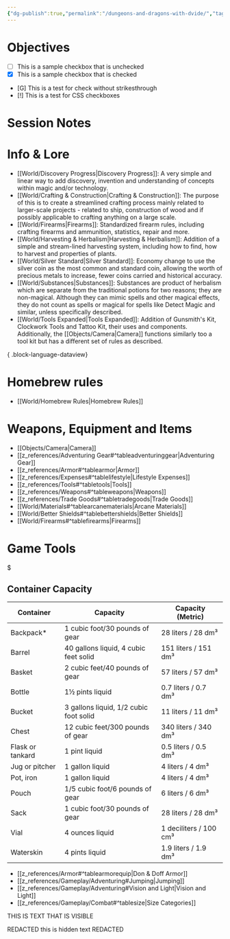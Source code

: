 ```yaml
---
{"dg-publish":true,"permalink":"/dungeons-and-dragons-with-dvide/","tags":["gardenEntry"]}
---
```



# Objectives

- [ ] This is a sample checkbox that is unchecked
- [x] This is a sample checkbox that is checked
- [G] This is a test for check without strikesthrough
- [!] This is a test for CSS checkboxes

# Session Notes

# Info & Lore

- [[World/Discovery Progress\|Discovery Progress]]: A very simple and linear way to add discovery, invention and understanding of concepts within magic and/or technology.
- [[World/Crafting & Construction\|Crafting & Construction]]: The purpose of this is to create a streamlined crafting process mainly related to larger-scale projects - related to ship, construction of wood and if possibly applicable to crafting anything on a large scale.
- [[World/Firearms\|Firearms]]: Standardized firearm rules, including crafting firearms and ammunition, statistics, repair and more.
- [[World/Harvesting & Herbalism\|Harvesting & Herbalism]]: Addition of a simple and stream-lined harvesting system, including how to find, how to harvest and properties of plants.
- [[World/Silver Standard\|Silver Standard]]: Economy change to use the silver coin as the most common and standard coin, allowing the worth of precious metals to increase, fewer coins carried and historical accuracy.
- [[World/Substances\|Substances]]: Substances are product of herbalism which are separate from the traditional potions for two reasons; they are non-magical. Although they can mimic spells and other magical effects, they do not count as spells or magical for spells like Detect Magic and similar, unless specifically described.
- [[World/Tools Expanded\|Tools Expanded]]: Addition of Gunsmith's Kit, Clockwork Tools and Tattoo Kit, their uses and components. Additionally, the [[Objects/Camera\|Camera]] functions similarly too a tool kit but has a different set of rules as described.

{ .block-language-dataview}


# Homebrew rules

- [[World/Homebrew Rules\|Homebrew Rules]]

# Weapons, Equipment and Items

- [[Objects/Camera\|Camera]]
- [[z_references/Adventuring Gear#^tableadventuringgear\|Adventuring Gear]]
- [[z_references/Armor#^tablearmor\|Armor]]
- [[z_references/Expenses#^tablelifestyle\|Lifestyle Expenses]]
- [[z_references/Tools#^tabletools\|Tools]]
- [[z_references/Weapons#^tableweapons\|Weapons]]
- [[z_references/Trade Goods#^tabletradegoods\|Trade Goods]]
- [[World/Materials#^tablearcanematerials\|Arcane Materials]]
- [[World/Better Shields#^tablebettershields\|Better Shields]]
- [[World/Firearms#^tablefirearms\|Firearms]]

# Game Tools


<div class="transclusion internal-embed is-loaded"><div class="markdown-embed">

$<div class="markdown-embed-title">

## Container Capacity

</div>


| Container        | Capacity                               | Capacity (Metric)      |
| ---------------- | -------------------------------------- | ---------------------- |
| Backpack*        | 1 cubic foot/30 pounds of gear         | 28 liters / 28 dm³     |
| Barrel           | 40 gallons liquid, 4 cubic feet solid  | 151 liters / 151 dm³   |
| Basket           | 2 cubic feet/40 pounds of gear         | 57 liters / 57 dm³     |
| Bottle           | 1½ pints liquid                        | 0.7 liters / 0.7 dm³   |
| Bucket           | 3 gallons liquid, 1/2 cubic foot solid | 11 liters / 11 dm³     |
| Chest            | 12 cubic feet/300 pounds of gear       | 340 liters / 340 dm³   |
| Flask or tankard | 1 pint liquid                          | 0.5 liters / 0.5 dm³   |
| Jug or pitcher   | 1 gallon liquid                        | 4 liters / 4 dm³       |
| Pot, iron        | 1 gallon liquid                        | 4 liters / 4 dm³       |
| Pouch            | 1/5 cubic foot/6 pounds of gear        | 6 liters / 6 dm³       |
| Sack             | 1 cubic foot/30 pounds of gear         | 28 liters / 28 dm³     |
| Vial             | 4 ounces liquid                        | 1 deciliters / 100 cm³ | 
| Waterskin        | 4 pints liquid                         | 1.9 liters / 1.9 dm³   |

</div></div>

- [[z_references/Armor#^tablearmorequip\|Don & Doff Armor]]
- [[z_references/Gameplay/Adventuring#Jumping\|Jumping]]
- [[z_references/Gameplay/Adventuring#Vision and Light\|Vision and Light]]
- [[z_references/Gameplay/Combat#^tablesize\|Size Categories]]



THIS IS TEXT THAT IS VISIBLE

REDACTED
this is hidden text
REDACTED

